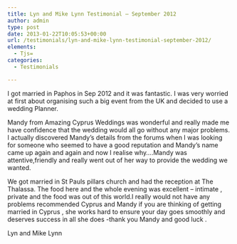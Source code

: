 ```yaml
---
title: Lyn and Mike Lynn Testimonial – September 2012
author: admin
type: post
date: 2013-01-22T10:05:53+00:00
url: /testimonials/lyn-and-mike-lynn-testimonial-september-2012/
elements:
  - Tjs=
categories:
  - Testimonials

---
```

I got married in Paphos in Sep 2012 and it was fantastic. I was very worried at first about organising such a big event from the UK and decided to use a wedding Planner.

Mandy from Amazing Cyprus Weddings was wonderful and really made me have confidence that the wedding would all go without any major problems. I actually discovered Mandy&#8217;s details from the forums when I was looking for someone who seemed to have a good reputation and Mandy&#8217;s name came up again and again and now I realise why&#8230;.Mandy was attentive,friendly and really went out of her way to provide the wedding we wanted.

We got married in St Pauls pillars church and had the reception at The Thalassa. The food here and the whole evening was excellent &#8211; intimate , private and the food was out of this world.I really would not have any problems recommended Cyprus and Mandy if you are thinking of getting married in Cyprus , she works hard to ensure your day goes smoothly and deserves success in all she does -thank you Mandy and good luck .

Lyn and Mike Lynn
